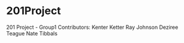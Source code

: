 # 201Project
201 Project - Group1
Contributors:
Kenter Ketter
Ray Johnson
Deziree Teague
Nate Tibbals
